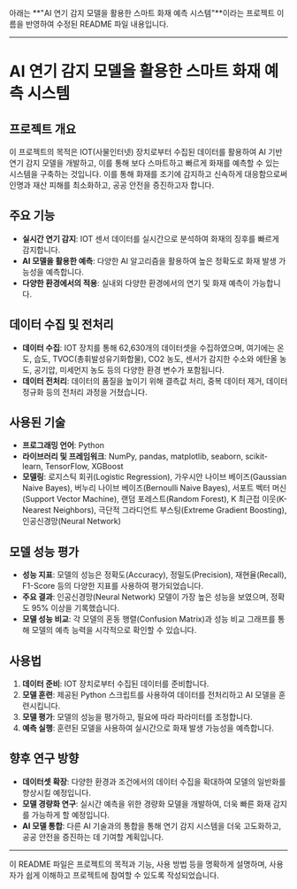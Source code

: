 아래는 **"AI 연기 감지 모델을 활용한 스마트 화재 예측 시스템"**이라는 프로젝트 이름을 반영하여 수정된 README 파일 내용입니다.

---

# AI 연기 감지 모델을 활용한 스마트 화재 예측 시스템

## 프로젝트 개요

이 프로젝트의 목적은 IOT(사물인터넷) 장치로부터 수집된 데이터를 활용하여 AI 기반 연기 감지 모델을 개발하고, 이를 통해 보다 스마트하고 빠르게 화재를 예측할 수 있는 시스템을 구축하는 것입니다. 이를 통해 화재를 조기에 감지하고 신속하게 대응함으로써 인명과 재산 피해를 최소화하고, 공공 안전을 증진하고자 합니다.

## 주요 기능

- **실시간 연기 감지**: IOT 센서 데이터를 실시간으로 분석하여 화재의 징후를 빠르게 감지합니다.
- **AI 모델을 활용한 예측**: 다양한 AI 알고리즘을 활용하여 높은 정확도로 화재 발생 가능성을 예측합니다.
- **다양한 환경에서의 적용**: 실내외 다양한 환경에서의 연기 및 화재 예측이 가능합니다.

## 데이터 수집 및 전처리

- **데이터 수집**: IOT 장치를 통해 62,630개의 데이터셋을 수집하였으며, 여기에는 온도, 습도, TVOC(총휘발성유기화합물), CO2 농도, 센서가 감지한 수소와 에탄올 농도, 공기압, 미세먼지 농도 등의 다양한 환경 변수가 포함됩니다.
- **데이터 전처리**: 데이터의 품질을 높이기 위해 결측값 처리, 중복 데이터 제거, 데이터 정규화 등의 전처리 과정을 거쳤습니다.

## 사용된 기술

- **프로그래밍 언어**: Python
- **라이브러리 및 프레임워크**: NumPy, pandas, matplotlib, seaborn, scikit-learn, TensorFlow, XGBoost
- **모델링**: 로지스틱 회귀(Logistic Regression), 가우시안 나이브 베이즈(Gaussian Naive Bayes), 버누리 나이브 베이즈(Bernoulli Naive Bayes), 서포트 벡터 머신(Support Vector Machine), 랜덤 포레스트(Random Forest), K 최근접 이웃(K-Nearest Neighbors), 극단적 그라디언트 부스팅(Extreme Gradient Boosting), 인공신경망(Neural Network)

## 모델 성능 평가

- **성능 지표**: 모델의 성능은 정확도(Accuracy), 정밀도(Precision), 재현율(Recall), F1-Score 등의 다양한 지표를 사용하여 평가되었습니다.
- **주요 결과**: 인공신경망(Neural Network) 모델이 가장 높은 성능을 보였으며, 정확도 95% 이상을 기록했습니다.
- **모델 성능 비교**: 각 모델의 혼동 행렬(Confusion Matrix)과 성능 비교 그래프를 통해 모델의 예측 능력을 시각적으로 확인할 수 있습니다.

## 사용법

1. **데이터 준비**: IOT 장치로부터 수집된 데이터를 준비합니다.
2. **모델 훈련**: 제공된 Python 스크립트를 사용하여 데이터를 전처리하고 AI 모델을 훈련시킵니다.
3. **모델 평가**: 모델의 성능을 평가하고, 필요에 따라 파라미터를 조정합니다.
4. **예측 실행**: 훈련된 모델을 사용하여 실시간으로 화재 발생 가능성을 예측합니다.



## 향후 연구 방향

- **데이터셋 확장**: 다양한 환경과 조건에서의 데이터 수집을 확대하여 모델의 일반화를 향상시킬 예정입니다.
- **모델 경량화 연구**: 실시간 예측을 위한 경량화 모델을 개발하여, 더욱 빠른 화재 감지를 가능하게 할 예정입니다.
- **AI 모델 통합**: 다른 AI 기술과의 통합을 통해 연기 감지 시스템을 더욱 고도화하고, 공공 안전을 증진하는 데 기여할 계획입니다.


---

이 README 파일은 프로젝트의 목적과 기능, 사용 방법 등을 명확하게 설명하며, 사용자가 쉽게 이해하고 프로젝트에 참여할 수 있도록 작성되었습니다.
